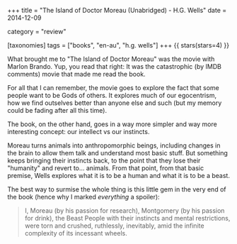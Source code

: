 +++
title = "The Island of Doctor Moreau (Unabridged) - H.G. Wells"
date = 2014-12-09

category = "review"

[taxonomies]
tags = ["books", "en-au", "h.g. wells"]
+++
{{ stars(stars=4) }}

What brought me to "The Island of Doctor Moreau" was the movie with Marlon Brando. Yup, you read that right: It was the catastrophic (by IMDB comments) movie that made me read the book.

For all that I can remember, the movie goes to explore the fact that some people want to be Gods of others. It explores much of our egocentrism, how we find outselves better than anyone else and such (but my memory could be fading after all this time).

The book, on the other hand, goes in a way more simpler and way more interesting concept: our intellect vs our instincts.

Moreau turns animals into anthropomorphic beings, including changes in the brain to allow them talk and understand most basic stuff. But something keeps bringing their instincts back, to the point that they lose their "humanity" and revert to... animals. From that point, from that basic premise, Wells explores what it is to be a human and what it is to be a beast.

The best way to surmise the whole thing is this little gem in the very end of the book (hence why I marked *everything* a spoiler):

>I, Moreau (by his passion for research), Montgomery (by his passion for drink), the Beast People with their instincts and mental restrictions, were torn and crushed, ruthlessly, inevitably, amid the infinite complexity of its incessant wheels.